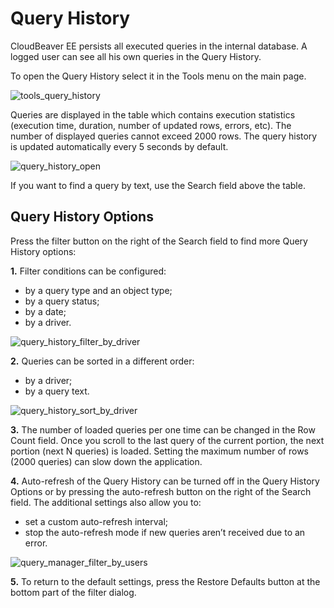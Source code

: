 # Query History

CloudBeaver EE persists all executed queries in the internal database. A logged user can see all his own queries in the Query History. 

To open the Query History select it in the Tools menu on the main page.

![tools_query_history](https://github.com/dbeaver/cloudbeaver/wiki/images/query_manager/tools_query_history.png)

Queries are displayed in the table which contains execution statistics (execution time, duration, number of updated rows, errors, etc). The number of displayed queries cannot exceed 2000 rows. The query history is updated automatically every 5 seconds by default.

![query_history_open](https://github.com/dbeaver/cloudbeaver/wiki/images/query_manager/query_history_open.png)

If you want to find a query by text, use the Search field above the table. 

## Query History Options

Press the filter button on the right of the Search field to find more Query History options:

**1.** Filter conditions can be configured:

* by a query type and an object type;
* by a query status;
* by a date;
* by a driver. 

![query_history_filter_by_driver](https://github.com/dbeaver/cloudbeaver/wiki/images/query_manager/query_history_filter_by_driver.png)

**2.** Queries can be sorted in a different order:

* by a driver;
* by a query text.

![query_history_sort_by_driver](https://github.com/dbeaver/cloudbeaver/wiki/images/query_manager/query_history_sort_by_driver.png)

**3.** The number of loaded queries per one time can be changed in the Row Count field. Once you scroll to the last query of the current portion, the next portion (next N queries) is loaded. Setting the maximum number of rows (2000 queries) can slow down the application.

**4.** Auto-refresh of the Query History can be turned off in the Query History Options or by pressing the auto-refresh button on the right of the Search field. The additional settings also allow you to:
* set a custom auto-refresh interval;
* stop the auto-refresh mode if new queries aren’t received due to an error.

![query_manager_filter_by_users](https://github.com/dbeaver/cloudbeaver/wiki/images/query_manager/query_manager_auto_refresh.png) 

**5.** To return to the default settings, press the Restore Defaults button at the bottom part of the filter dialog.